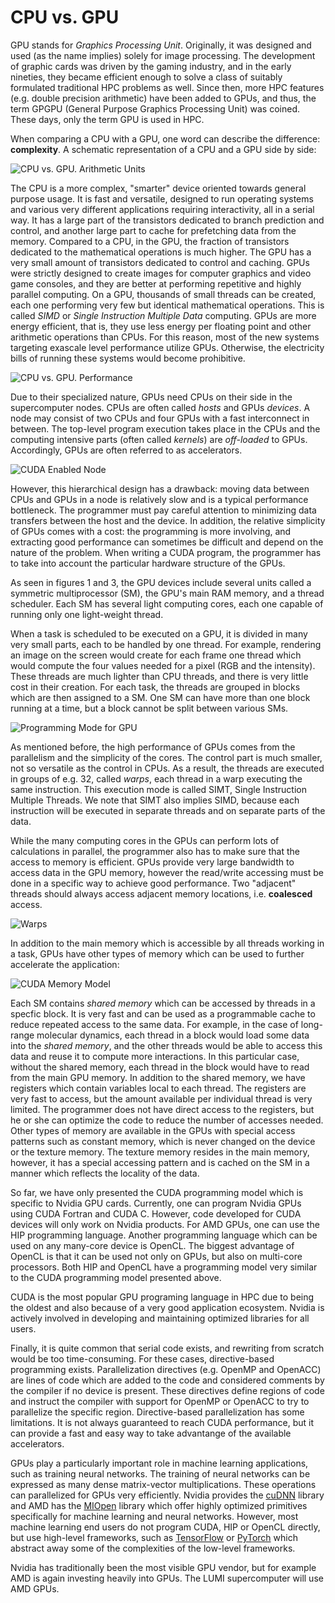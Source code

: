 # CPU vs. GPU

GPU stands for _Graphics Processing Unit_. Originally, it was designed and used (as the name implies) solely for image processing. The development of graphic cards was driven by the gaming industry, and in the early nineties, they became efficient enough to solve a class of suitably formulated traditional HPC problems as well. Since then, more HPC features (e.g. double precision arithmetic) have been added to GPUs, and thus, the term GPGPU (General Purpose Graphics Processing Unit) was coined. These days, only the term GPU is used in HPC. 

When comparing a CPU with a GPU, one word can describe the difference: **complexity**. A schematic representation of a CPU and a GPU side by side:

![CPU vs. GPU. Arithmetic Units](Images/CPU_vs_GPU_alu.png)

The CPU is a more complex, "smarter" device oriented towards general purpose usage. It is fast and versatile, designed to run operating systems and various very different applications requiring interactivity, all in a serial way.  It has a large part of the transistors dedicated to branch prediction and control, and another large part to cache for prefetching data from the memory. Compared to a CPU, in the GPU, the fraction of transistors dedicated to the mathematical operations is much higher. The GPU has a very small amount of transistors dedicated to control and caching. GPUs were strictly designed to create images for computer graphics and video game consoles, and they are better at performing repetitive and highly parallel computing. On a GPU, thousands of small threads can be created, each one performing very few but identical mathematical operations. This is called _SIMD_ or _Single Instruction Multiple Data_ computing. GPUs are more energy efficient, that is, they use less energy per floating point and other arithmetic operations than CPUs. For this reason, most of the new systems targeting exascale level performance utilize GPUs. Otherwise, the electricity bills of running these systems would become prohibitive.

![CPU vs. GPU. Performance](Images/Performance_Comparison.jpeg)

Due to their specialized nature, GPUs need CPUs on their side in the supercomputer nodes. CPUs are often called *hosts* and GPUs *devices*. A node may consist of two CPUs and four GPUs with a fast interconnect in between. The top-level program execution takes place in the CPUs and the computing intensive parts (often called *kernels*) are *off-loaded* to GPUs. Accordingly, GPUs are often referred to as accelerators.

![CUDA Enabled Node](Images/cuda_hrdw.jpeg)

However, this hierarchical design has a drawback: moving data between CPUs and GPUs in a node is relatively slow and is a typical performance bottleneck. The programmer must pay careful attention to minimizing data transfers between the host and the device. In addition, the relative simplicity of GPUs comes with a cost: the programming is more involving, and extracting good performance can sometimes be difficult and depend on the nature of the problem. When writing a CUDA program, the programmer has to take into account the particular hardware structure of the GPUs. 

As seen in figures 1 and 3, the GPU devices include several units called a symmetric multiprocessor (SM), the GPU's main RAM memory, and a thread scheduler. Each SM has several light computing cores, each one capable of running only one light-weight thread. 

When a task is scheduled to be executed on a GPU, it is divided in many very small parts, each to be handled by one thread. For example, rendering an image on the screen would create for each frame one thread which would compute the four values needed for a pixel (RGB and the intensity). These threads are much lighter than CPU threads, and there is very little cost in their creation. For each task, the threads are grouped in blocks which are then assigned to a SM. One SM can have more than one block running at a time, but a block cannot be split between various SMs.

![Programming Mode for GPU](Images/prog_model.jpg)

As mentioned before, the high performance of GPUs comes from the parallelism and the simplicity of the cores. The control part is much smaller, not so versatile as the control in CPUs.  As a result, the threads are executed in groups of e.g. 32, called _warps_, each thread in a warp executing the same instruction. This execution mode is called SIMT, Single Instruction Multiple Threads. We note that SIMT also implies SIMD, because each instruction will be executed in separate threads and on separate parts of the data. 

While the many computing cores in the GPUs can perform lots of calculations in parallel, the programmer also has to make sure that the access to memory is efficient. GPUs provide very large bandwidth to access data in the GPU memory, however the read/write accessing must be done in a specific way to achieve good performance. Two "adjacent" threads should always access adjacent memory locations, i.e. **coalesced** access. 

![Warps](Images/loom.jpg)

In addition to the main memory which is accessible by all threads working in a task, GPUs have other types of memory which can be used to further accelerate the application: 

![CUDA Memory Model](Images/mem_model_cuda.png)

Each SM contains *shared memory* which can be accessed by threads in a specfic block. It is very fast and can be used as a programmable cache to reduce repeated access to the same data. For example, in the case of long-range molecular dynamics, each thread in a block would load some data into the *shared memory*, and the other threads would be able to access this data and reuse it to compute more interactions. In this particular case, without the shared memory, each thread in the block would have to read from the main GPU memory. In addition to the shared memory, we have registers which contain variables local to each thread. The registers are very fast to access, but the amount available per individual thread is very limited. The programmer does not have direct access to the registers, but he or she can optimize the code to reduce the number of accesses needed. Other types of memory are available in the GPUs with special access patterns such as constant memory, which is never changed on the device or the texture memory. The texture memory resides in the main memory, however, it has a special accessing pattern and is cached on the SM in a manner which reflects the locality of the data. 

So far, we have only presented the CUDA programming model which is specific to Nvidia GPU cards. Currently, one can program Nvidia GPUs using CUDA Fortran and CUDA C. However, code developed for CUDA devices will only work on Nvidia products. For AMD GPUs, one can use the HIP programming language. Another programming language which can be used on any many-core device is OpenCL. The biggest advantage of OpenCL is that it can be used not only on GPUs, but also on multi-core processors. Both HIP and OpenCL have a programming model very similar to the CUDA programming model presented above.

CUDA is the most popular GPU programing language in HPC due to being the oldest and also because of a very good application ecosystem. Nvidia is actively involved in developing and maintaining optimized libraries for all users. 

Finally, it is quite common that serial code exists, and rewriting from scratch would be too time-consuming. For these cases, directive-based programming exists. Parallelization directives (e.g. OpenMP and OpenACC) are lines of code which are added to the code and considered comments by the compiler if no device is present. These directives define regions of code and instruct the compiler with support for OpenMP or OpenACC to try to parallelize the specific region. Directive-based parallelization has some limitations. It is not always guaranteed to reach CUDA performance, but it can provide a fast and easy way to take advantange of the available accelerators.

GPUs play a particularly important role in machine learning applications, such as training neural networks. The training of neural networks can be expressed as many dense matrix-vector multiplications. These operations can parallelized for GPUs very efficiently. Nvidia provides the [cuDNN](https://developer.nvidia.com/cudnn) library and AMD has the [MIOpen](https://github.com/ROCmSoftwarePlatform/MIOpen) library which offer highly optimized primitives specifically for machine learning and neural networks. However, most machine learning end users do not program CUDA, HIP or OpenCL directly, but use high-level frameworks, such as [TensorFlow](https://www.tensorflow.org/) or [PyTorch](https://pytorch.org/) which abstract away some of the complexities of the low-level frameworks.

Nvidia has traditionally been the most visible GPU vendor, but for example AMD is again investing heavily into GPUs. The LUMI supercomputer will use AMD GPUs. 
